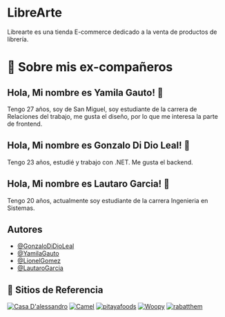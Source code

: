# LibreArte

Librearte es una tienda E-commerce dedicado a la venta de productos de librería.



# 🚀 Sobre mis ex-compañeros

## Hola, Mi nombre es Yamila Gauto! 👋
Tengo 27 años, soy de San Miguel, soy estudiante de la carrera de Relaciones del trabajo, me gusta el diseño, por lo que me interesa la parte de frontend.
## Hola, Mi nombre es Gonzalo Di Dio Leal! 👋
Tengo 23 años, estudié y trabajo con .NET. Me gusta el backend.
## Hola, Mi nombre es Lautaro Garcia! 👋
Tengo 20 años, actualmente soy estudiante de la carrera Ingenieria en Sistemas.
## Autores

- [@GonzaloDiDioLeal](https://github.com/gonzadidio)
- [@YamilaGauto](https://github.com/yamila-gauto)
- [@LionelGomez](https://github.com/LionelSGomez)
- [@LautaroGarcia](https://github.com/lautarodpr)

## 🔗 Sitios de Referencia 
[![Casa D'alessandro](https://img.shields.io/badge/Dalessandro-0A66C2?style=for-the-badge&logo=cafe&logoColor=white)](https://www.casadalessandro.com.ar/)
[![Camel](https://img.shields.io/badge/Camel-0A66C2?style=for-the-badge&logo=cafe&logoColor=white)](https://www.kokuyocamlin.com/camel/kids)
[![pitayafoods](https://img.shields.io/badge/PitayaFoods-0A66C2?style=for-the-badge&logo=cafe&logoColor=white)](https://www.pitayafoods.com/)
[![Woopy](https://img.shields.io/badge/Woopy-0A66C2?style=for-the-badge&logo=cafe&logoColor=white)](https://www.woopylibreria.com.ar/)
[![rabatthem](https://img.shields.io/badge/Rabatthem-0A66C2?style=for-the-badge&logo=cafe&logoColor=white)](https://rabatthem.se/)
